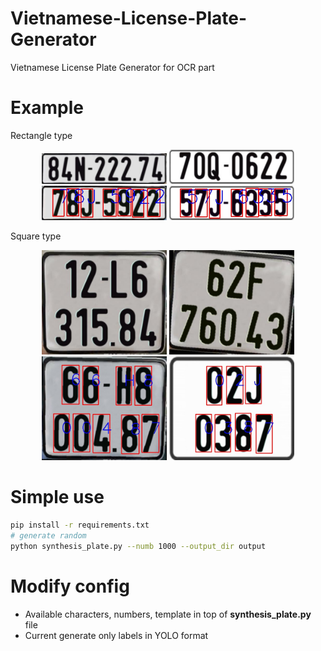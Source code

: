 # Vietnamese-License-Plate-Generator
Vietnamese License Plate Generator for OCR part

# Example

Rectangle type

<p align="center">
  <img src="synthesis_sample/synthesis_3.jpg" width="200" title="hover text">
  <img src="synthesis_sample/synthesis_4.jpg" width="200" title="hover text">
  <img src="synthesis_sample/synthesis_labeled_1.jpg" width="200" title="hover text">
  <img src="synthesis_sample/synthesis_labeled_3.jpg" width="200" title="hover text">
</p>

Square type

<p align="center">
  <img src="synthesis_sample/synthesis_1.jpg" width="200" title="hover text">
  <img src="synthesis_sample/synthesis_2.jpg" width="200" title="hover text">
  <img src="synthesis_sample/synthesis_labeled_2.jpg" width="200" title="hover text">
  <img src="synthesis_sample/synthesis_labeled_4.jpg" width="200" title="hover text">
</p>

# Simple use
``` bash
pip install -r requirements.txt
# generate random
python synthesis_plate.py --numb 1000 --output_dir output 
```
# Modify config
* Available characters, numbers, template in top of **synthesis_plate.py** file 
* Current generate only labels in YOLO format
